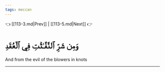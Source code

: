 ```yaml
---
tags: meccan
---
```


👈 [[113-3.md|Prev]] | [[113-5.md|Next]] 👉

# وَمِن شَرِّ ٱلنَّفَّـٰثَٰتِ فِي ٱلۡعُقَدِ

And from the evil of the blowers in knots

---

